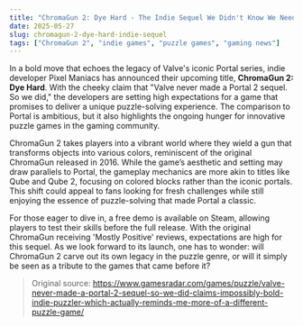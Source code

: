 ```yaml
---
title: "ChromaGun 2: Dye Hard - The Indie Sequel We Didn't Know We Needed"
date: 2025-05-27
slug: chromagun-2-dye-hard-indie-sequel
tags: ["ChromaGun 2", "indie games", "puzzle games", "gaming news"]
---
```


In a bold move that echoes the legacy of Valve's iconic Portal series, indie developer Pixel Maniacs has announced their upcoming title, **ChromaGun 2: Dye Hard**. With the cheeky claim that "Valve never made a Portal 2 sequel. So we did," the developers are setting high expectations for a game that promises to deliver a unique puzzle-solving experience. The comparison to Portal is ambitious, but it also highlights the ongoing hunger for innovative puzzle games in the gaming community.

ChromaGun 2 takes players into a vibrant world where they wield a gun that transforms objects into various colors, reminiscent of the original ChromaGun released in 2016. While the game’s aesthetic and setting may draw parallels to Portal, the gameplay mechanics are more akin to titles like Qube and Qube 2, focusing on colored blocks rather than the iconic portals. This shift could appeal to fans looking for fresh challenges while still enjoying the essence of puzzle-solving that made Portal a classic.

For those eager to dive in, a free demo is available on Steam, allowing players to test their skills before the full release. With the original ChromaGun receiving 'Mostly Positive' reviews, expectations are high for this sequel. As we look forward to its launch, one has to wonder: will ChromaGun 2 carve out its own legacy in the puzzle genre, or will it simply be seen as a tribute to the games that came before it?

> Original source: https://www.gamesradar.com/games/puzzle/valve-never-made-a-portal-2-sequel-so-we-did-claims-impossibly-bold-indie-puzzler-which-actually-reminds-me-more-of-a-different-puzzle-game/